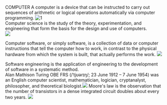 COMPUTER            A computer is a device that can be instructed to carry out sequences of arithmetic or logical operations automatically via computer programming.
![1](https://2e.zol-img.com.cn/product/152_320x240/442/ceoQlYE6luQzI.jpg)    
Computer science is the study of the theory, experimentation, and engineering that form the basis for the design and use of computers.    
![](https://uattech.com/wp-content/uploads/Advancing-Computer-Science-Degree.jpg)

Computer software, or simply software, is a collection of data or computer instructions that tell the computer how to work, in contrast to the physical hardware from which the system is built, that actually performs the work.
![](http://www.webworkhouse.com/wp-content/uploads/2014/08/pc-software-1024x614.jpg)    

Software engineering is the application of engineering to the development of software in a systematic method.  
Alan Mathison Turing OBE FRS (/ˈtjʊərɪŋ/; 23 June 1912 – 7 June 1954) was an English computer scientist, mathematician, logician, cryptanalyst, philosopher, and theoretical biologist.![](https://upload.wikimedia.org/wikipedia/commons/thumb/a/a1/Alan_Turing_Aged_16.jpg/440px-Alan_Turing_Aged_16.jpg) 
Moore's law is the observation that the number of transistors in a dense integrated circuit doubles about every two years. 
![](https://c1.staticflickr.com/1/481/31409423572_62da9ae565_b.jpg)
